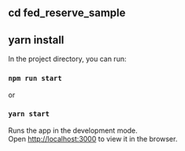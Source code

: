 ## cd fed_reserve_sample
## yarn install

In the project directory, you can run:
### `npm run start`
or
### `yarn start`

Runs the app in the development mode.\
Open [http://localhost:3000](http://localhost:3000) to view it in the browser.
